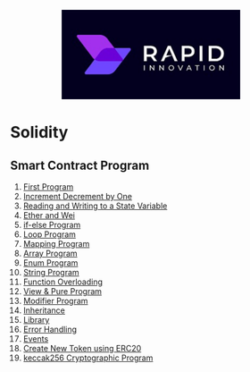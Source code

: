 <p align="center">
  <a href="https://www.rapidinnovation.io/" target="blank"><img src="static/images/ri_logo.jpeg" width="320" alt="RapidInnovation Logo" /></a>
</p>

# Solidity

## Smart Contract Program

1. [First Program](/contract/1.first_program.sol)
2. [Increment Decrement by One](/contract/2.increment_decrement_by_one.sol)
3. [Reading and Writing to a State Variable](/contract/3.%20read_write_state_variable.sol)
4. [Ether and Wei](/contract/4.%20ether_wei.sol)
5. [if-else Program](/contract/5.if_else_program.sol)
6. [Loop Program](/contract/6.loop_program.sol)
7. [Mapping Program](/contract/7.%20mapping_program.sol)
8. [Array Program](/contract/8.%20array_program.sol)
9. [Enum Program](/contract/9.%20enum_program.sol)
10. [String Program](/contract/10.%20string_program.sol)
11. [Function Overloading](/contract/11.%20function_overloading.sol)
12. [View & Pure Program](/contract/12.%20view_pure_functions_program)
13. [Modifier Program](/contract/13.%20modifier_function.sol)
14. [Inheritance](/contract/14.%20inheritance_program.sol)
15. [Library](/contract/15.%20library_program.sol)
16. [Error Handling](/contract/16.%20error_program.sol)
17. [Events](/contract/17.%20event_program.sol)
18. [Create New Token using ERC20](/contract/18.%20ERC20_sample.sol)
19. [keccak256 Cryptographic Program](/contract/19.%20keccak256_program.sol)